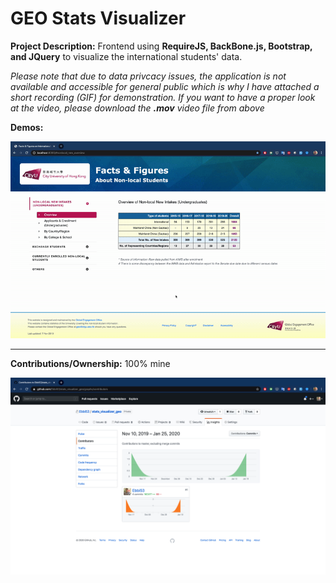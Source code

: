 # GEO Stats Visualizer

**Project Description:** Frontend using **RequireJS, BackBone.js, Bootstrap, and JQuery** to visualize the international students' data.

*Please note that due to data privcacy issues, the application is not available and accessible for general public which is why I have attached a short recording (GIF) for demonstration. If you want to have a proper look at the video, please download the **.mov** video file from above*

**Demos:**

![Screen Recording](https://github.com/Ebbi53/past_projects_demos/blob/master/1.%20Stats%20Visualizer/Screen%20Recording%202020-01-24%20at%205.38.40%20PM.gif)

---

**Contributions/Ownership:** 100% mine

![Screen Capture](https://github.com/Ebbi53/past_projects_demos/blob/master/1.%20Stats%20Visualizer/Screenshot%202020-01-25%20at%201.49.25%20AM.png)

